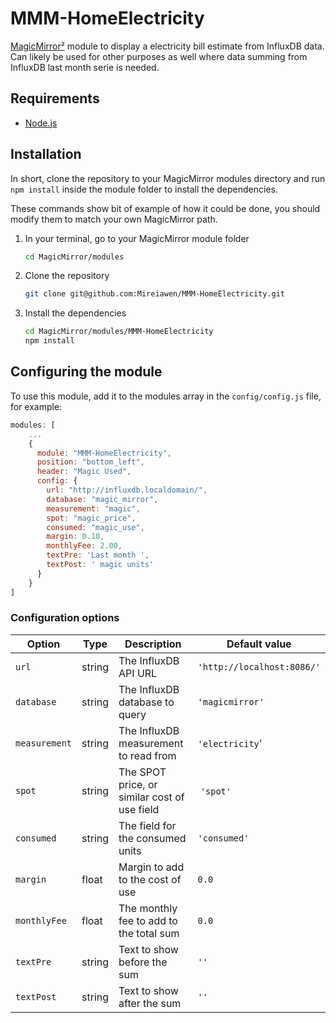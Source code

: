 # MMM-HomeElectricity
[MagicMirror²](https://github.com/MichMich/MagicMirror) module to display a electricity bill estimate from InfluxDB data. Can likely be used for other purposes as well where data summing from InfluxDB last month serie is needed.

## Requirements
* [Node.js](https://nodejs.org/en/download/)

## Installation
In short, clone the repository to your MagicMirror modules directory and run `npm install` inside the module folder to install the dependencies.

These commands show bit of example of how it could be done, you should modify them to match your own MagicMirror path.

1. In your terminal, go to your MagicMirror module folder
    ```bash
    cd MagicMirror/modules
    ```

2. Clone the repository
    ```bash
    git clone git@github.com:Mireiawen/MMM-HomeElectricity.git
    ```

3. Install the dependencies
    ```bash
    cd MagicMirror/modules/MMM-HomeElectricity
    npm install
    ```
## Configuring the module
To use this module, add it to the modules array in the `config/config.js` file, for example:
```javascript
modules: [
    ...
    {
      module: "MMM-HomeElectricity",
      position: "bottom_left",
      header: "Magic Used",
      config: {
        url: "http://influxdb.localdomain/",
        database: "magic_mirror",
        measurement: "magic",
        spot: "magic_price",
        consumed: "magic_use",
        margin: 0.10,
        monthlyFee: 2.00,
        textPre: 'Last month ',
        textPost: ' magic units'
      }
    }
]
```
### Configuration options
| Option            | Type   | Description                                  | Default value              |
| ------------------|--------|----------------------------------------------|----------------------------|
| `url`             | string | The InfluxDB API URL                         | `'http://localhost:8086/'` |
| `database`        | string | The InfluxDB database to query               | `'magicmirror'`            |
| `measurement`     | string | The InfluxDB measurement to read from        | `'electricity`'            |
| `spot`            | string | The SPOT price, or similar cost of use field | `'spot'`                   |
| `consumed`        | string | The field for the consumed units             | `'consumed'`               |
| `margin`          | float  | Margin to add to the cost of use             | `0.0`                      |
| `monthlyFee`      | float  | The monthly fee to add to the total sum      | `0.0`                      |
| `textPre`         | string | Text to show before the sum                  | `''`                       |
| `textPost`        | string | Text to show after the sum                   | `''`                       |
